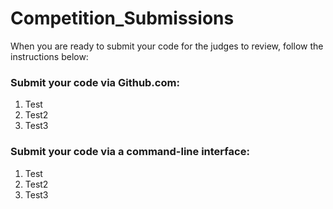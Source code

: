 # Competition_Submissions

When you are ready to submit your code for the judges to review, follow the instructions below:

### Submit your code via Github.com:
1. Test
2. Test2
3. Test3
### Submit your code via a command-line interface:
1. Test
2. Test2
3. Test3

